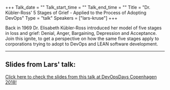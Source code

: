 +++
Talk_date = ""
Talk_start_time = ""
Talk_end_time = ""
Title = "Dr. Kübler-Ross' 5 Stages of Grief - Applied to the Process of Adopting DevOps"
Type = "talk"
Speakers = ["lars-kruse"]
+++

Back in 1969 Dr. Elisabeth Kübler-Ross introduced her model of five stages in loss and grief: Denial, Anger, Bargaining, Depression and Acceptance. Join this ignite, to get a perspective on how the same five stages apply to corporations trying to adopt to DevOps and LEAN software development.


<hr>

<h2>Slides from Lars' talk:</h2>

[Click here to check the slides from this talk at DevOpsDays Copenhagen 2018!](https://drive.google.com/open?id=10Wom9CK8VKWgjPcmBqU8c1KvMzG1AvnB) 